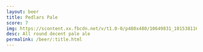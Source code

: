 ```yaml
---
layout: beer
title: Pedlars Pale
score: 7
img: https://scontent.xx.fbcdn.net/v/t1.0-0/p480x480/10649831_10153811640038745_8117596568326792946_n.jpg?oh=681ee3affc2d7a9f1038fe0e79399453&oe=58823884
desc: All round decent pale ale
permalink: /beer/:title.html
---
```

